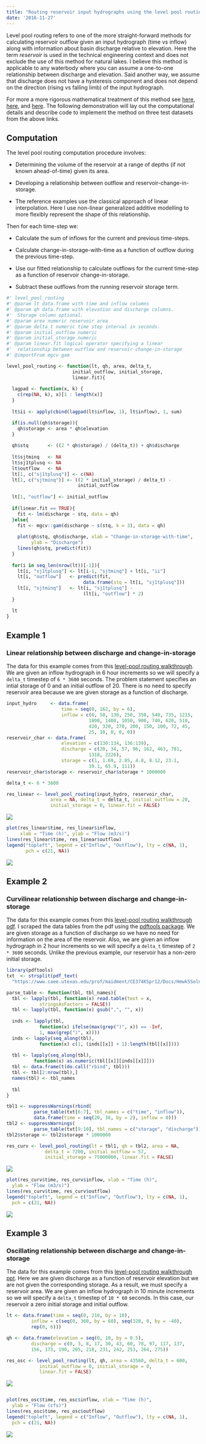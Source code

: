 ```yaml
---
title: "Routing reservoir input hydrographs using the level pool routing method"
date: '2016-11-27'
---
```


Level pool routing refers to one of the more straight-forward methods for calculating reservoir outflow given an input hydrograph (time vs inflow) along with information about basin discharge relative to elevation. Here the term *reservoir* is used in the technical engineering context and does not exclude the use of this method for natural lakes. I believe this method is applicable to any waterbody where you can assume a one-to-one relationship between discharge and elevation. Said another way, we assume that discharge does not have a hysteresis component and does not depend on the direction (rising vs falling limb) of the input hydrograph.

For more a more rigorous mathematical treatment of this method see [here](http://www.engr.colostate.edu/~ramirez/ce_old/classes/cive322-Ramirez/CE322_Web/Example_LevelPoolRouting.htm), [here](https://www.caee.utexas.edu/prof/maidment/CE374KSpr12/Docs/Hmwk5Soln.pdf), and [here](https://www.caee.utexas.edu/prof/maidment/CE374KSpr13/Visual/HydrologicRouting.pptx). The following demonstration will lay out the computational details and describe code to implement the method on three test datasets from the above links.

Computation
-----------

The level pool routing computation procedure involves:

-   Determining the volume of the reservoir at a range of depths (if not known ahead-of-time) given its area.

-   Developing a relationship between outflow and reservoir-change-in-storage.
  -   The reference examples use the classical approach of linear interpolation. Here I use non-linear generalized additive modelling to more flexibly represent the shape of this relationship.

Then for each time-step we:

-   Calculate the sum of inflows for the current and previous time-steps.

-   Calculate change-in-storage-with-time as a function of outflow during the previous time-step.

-   Use our fitted relationship to calculate outflows for the current time-step as a function of reservoir change-in-storage.

-   Subtract these outflows from the running reservoir storage term.

``` r
#' level_pool_routing
#' @param lt data.frame with time and inflow columns
#' @param qh data.frame with elevation and discharge columns.
#'  Storage column optional.
#' @param area numeric reservoir area
#' @param delta_t numeric time step interval in seconds.
#' @param initial_outflow numeric
#' @param initial_storage numeric
#' @param linear.fit logical operator specifying a linear
#'  relationship between outflow and reservoir-change-in-storage
#' @importFrom mgcv gam

level_pool_routing <- function(lt, qh, area, delta_t,
                        initial_outflow, initial_storage,
                        linear.fit){
  
  lagpad <- function(x, k) {
    c(rep(NA, k), x)[1 : length(x)] 
  }
  
  lt$ii <- apply(cbind(lagpad(lt$inflow, 1), lt$inflow), 1, sum)

  if(is.null(qh$storage)){
    qh$storage <- area * qh$elevation
  }
  
  qh$stq       <- ((2 * qh$storage) / (delta_t)) + qh$discharge
  
  lt$sjtminq   <- NA
  lt$sj1tplusq <- NA
  lt$outflow   <- NA
  lt[1, c("sj1tplusq")] <- c(NA)
  lt[1, c("sjtminq")] <- ((2 * initial_storage) / delta_t) -
                          initial_outflow
  
  lt[1, "outflow"] <- initial_outflow
  
  if(linear.fit == TRUE){
    fit <- lm(discharge ~ stq, data = qh)
  }else{
    fit <- mgcv::gam(discharge ~ s(stq, k = 3), data = qh)
    
    plot(qh$stq, qh$discharge, xlab = "Change-in-storage-with-time",
         ylab = "Discharge")
    lines(qh$stq, predict(fit))
  }
  
  for(i in seq_len(nrow(lt))[-1]){
    lt[i, "sj1tplusq"] <- lt[i-1, "sjtminq"] + lt[i, "ii"]
    lt[i, "outflow"]   <- predict(fit,
                            data.frame(stq = lt[i, "sj1tplusq"]))
    lt[i, "sjtminq"]   <- lt[i, "sj1tplusq"] -
                            (lt[i, "outflow"] * 2)
  }

  lt
}
```

Example 1
---------

### Linear relationship between discharge and change-in-storage

The data for this example comes from this [level-pool routing walkthrough](http://www.engr.colostate.edu/~ramirez/ce_old/classes/cive322-Ramirez/CE322_Web/Example_LevelPoolRouting.htm). We are given an inflow hydrograph in 6 hour increments so we will specify a `delta_t` timestep of `6 * 3600` seconds. The problem statement specifies an intial storage of 0 and an initial outflow of 20. There is no need to specify reservoir area because we are given storage as a function of discharge.

``` r
input_hydro     <- data.frame(
                    time = seq(0, 162, by = 6),
                    inflow = c(0, 50, 130, 250, 350, 540, 735, 1215,
                              1800, 1400, 1050, 900, 740, 620, 510,
                              420, 320, 270, 200, 150, 100, 72, 45,
                              25, 10, 0, 0, 0))
reservoir_char <- data.frame(
                    elevation = c(130:134, 136:139),
                    discharge = c(20, 34, 57, 96, 162, 463, 781,
                              1318, 2226),
                    storage = c(1, 1.69, 2.85, 4.8, 8.12, 23.1,
                              39.1, 65.9, 111))
reservoir_char$storage <- reservoir_char$storage * 1000000
```

``` r
delta_t <- 6 * 3600

res_linear <- level_pool_routing(input_hydro, reservoir_char,
                area = NA, delta_t = delta_t, initial_outflow = 20,
                initial_storage = 0, linear.fit = FALSE)
```

![](../public/images/linear%20outflow-storage%20calculation-1.png)

``` r
plot(res_linear$time, res_linear$inflow,
     xlab = "Time (h)", ylab = "Flow (m3/s)")
lines(res_linear$time, res_linear$outflow)
legend("topleft", legend = c("Inflow", "Outflow"), lty = c(NA, 1),
       pch = c(21, NA))
```

![](../public/images/linear%20outflow-storage%20final%20plotting-1.png)

Example 2
---------

### Curvilinear relationship between discharge and change-in-storage

The data for this example comes from this [level-pool routing walkthrough pdf](https://www.caee.utexas.edu/prof/maidment/CE374KSpr12/Docs/Hmwk5Soln.pdf). I scraped the data tables from the pdf using the [pdftools package](https://github.com/ropensci/pdftools). We are given storage as a function of discharge so we have no need for information on the area of the reservoir. Also, we are given an inflow hydrograph in 2 hour increments so we will specify a `delta_t` timestep of `2 * 3600` seconds. Unlike the previous example, our reservoir has a non-zero initial storage.

``` r
library(pdftools)
txt  <- strsplit(pdf_text(
  "https://www.caee.utexas.edu/prof/maidment/CE374KSpr12/Docs/Hmwk5Soln.pdf"), "\n")[[1]]

parse_table <- function(tbl, tbl_names){
  tbl <- lapply(tbl, function(x) read.table(text = x,
            stringsAsFactors = FALSE))
  tbl <- lapply(tbl, function(x) gsub(",", "", x))
  
  inds <- lapply(tbl,
            function(x) ifelse(max(grep(")", x)) == -Inf,
            1, max(grep(")", x))))
  inds <- lapply(seq_along(tbl),
            function(x) c(1, (inds[[x]] + 1):length(tbl[[x]])))
  
  tbl <- lapply(seq_along(tbl),
          function(x) as.numeric(tbl[[x]][inds[[x]]]))
  tbl <- data.frame(t(do.call("rbind", tbl)))
  tbl <- tbl[2:nrow(tbl),]
  names(tbl) <- tbl_names
  
  tbl
}

tbl1 <- suppressWarnings(rbind(
          parse_table(txt[6:7], tbl_names = c("time", "inflow")),
          data.frame(time = seq(20, 36, by = 2), inflow = 0)))
tbl2 <- suppressWarnings(
          parse_table(txt[9:10], tbl_names = c("storage", "discharge")))
tbl2$storage <- tbl2$storage * 1000000
```

``` r
res_curv <- level_pool_routing(lt = tbl1, qh = tbl2, area = NA,
              delta_t = 7200, initial_outflow = 57,
              initial_storage = 75000000, linear.fit = FALSE)
```

![](../public/images/curvilinear%20routing-1.png)

``` r
plot(res_curv$time, res_curv$inflow, xlab = "Time (h)",
  ylab = "Flow (m3/s)")
lines(res_curv$time, res_curv$outflow)
legend("topleft", legend = c("Inflow", "Outflow"), lty = c(NA, 1),
  pch = c(21, NA))
```

![](../public/images/curvilinear%20plotting-1.png)

Example 3
---------

### Oscillating relationship between discharge and change-in-storage

The data for this example comes from this [level-pool routing walkthrough ppt](https://www.caee.utexas.edu/prof/maidment/CE374KSpr13/Visual/HydrologicRouting.pptx). Here we are given discharge as a function of reservoir elevation but we are not given the corresponding storage. As a result, we must specify a reservoir area. We are given an inflow hydrograph in 10 minute increments so we will specify a `delta_t` timestep of `10 * 60` seconds. In this case, our reservoir a zero initial storage and initial outflow.

``` r
lt <- data.frame(time = seq(0, 210, by = 10),
         inflow = c(seq(0, 360, by = 60), seq(320, 0, by = -40),
         rep(0, 6)))

qh <- data.frame(elevation = seq(0, 10, by = 0.5),
         discharge = c(0, 3, 8, 17, 30, 43, 60, 78, 97, 117, 137,
         156, 173, 190, 205, 218, 231, 242, 253, 264, 275))
```

``` r
res_osc <- level_pool_routing(lt, qh, area = 43560, delta_t = 600,
            initial_outflow = 0, initial_storage = 0,
            linear.fit = FALSE)
```

![](../public/images/osc%20plotting-1.png)

``` r

plot(res_osc$time, res_osc$inflow, xlab = "Time (h)",
  ylab = "Flow (cfs)")
lines(res_osc$time, res_osc$outflow)
legend("topleft", legend = c("Inflow", "Outflow"), lty = c(NA, 1),
  pch = c(21, NA))
```

![](../public/images/osc%20plotting-2.png)
